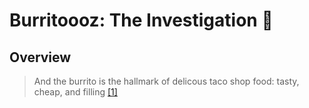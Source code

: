 # Burritoooz: The Investigation 🌯

## Overview

> And the burrito is the hallmark of delicous taco shop food: tasty, cheap, and filling [[1]](https://srcole.github.io/100burritos/)

